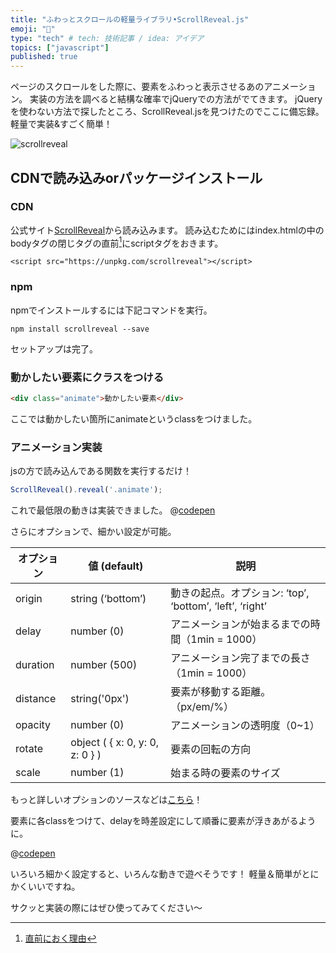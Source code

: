 ```yaml
---
title: "ふわっとスクロールの軽量ライブラリ•ScrollReveal.js"
emoji: "🎈"
type: "tech" # tech: 技術記事 / idea: アイデア
topics: ["javascript"]
published: true
---
```


ページのスクロールをした際に、要素をふわっと表示させるあのアニメーション。
実装の方法を調べると結構な確率でjQueryでの方法がでてきます。
jQueryを使わない方法で探したところ、ScrollReveal.jsを見つけたのでここに備忘録。
軽量で実装&すごく簡単！

![scrollreveal](https://storage.googleapis.com/zenn-user-upload/7dx31023euqx48fv1ak94308zn5t)

## CDNで読み込みorパッケージインストール
### CDN
公式サイト[ScrollReveal](https://scrollrevealjs.org/)から読み込みます。
読み込むためにはindex.htmlの中のbodyタグの閉じタグ</body>の直前[^1]にscriptタグをおきます。
[^1]:[</body>直前におく理由](https://wp-p.info/tpl_rep.php?cat=js-biginner&fl=r2)
```text
<script src="https://unpkg.com/scrollreveal"></script>
```
### npm
npmでインストールするには下記コマンドを実行。
```text
npm install scrollreveal --save
```
セットアップは完了。

### 動かしたい要素にクラスをつける
```html
<div class="animate">動かしたい要素</div>
```
ここでは動かしたい箇所にanimateというclassをつけました。

###  アニメーション実装
jsの方で読み込んである関数を実行するだけ！
```js
ScrollReveal().reveal('.animate');
```
これで最低限の動きは実装できました。
@[codepen](https://codepen.io/Butter67/pen/LYNWgZQ)


さらにオプションで、細かい設定が可能。

| オプション | 値 (default) | 説明 |
| ---- | ---- | ---- |
| origin  | string (‘bottom’)   | 動きの起点。オプション: ‘top’, ‘bottom’, ‘left’, ‘right’ |
| delay | number (0) | アニメーションが始まるまでの時間（1min = 1000） |
| duration | number (500) | アニメーション完了までの長さ（1min = 1000） |
| distance | string('0px') | 要素が移動する距離。（px/em/%） |
| opacity | number (0) | アニメーションの透明度（0~1） |
| rotate | object ( { x: 0, y: 0, z: 0 } ) | 要素の回転の方向 |
| scale | number (1) | 始まる時の要素のサイズ |

もっと詳しいオプションのソースなどは[こちら](https://scrollrevealjs.org/api/delay.html)！



要素に各classをつけて、delayを時差設定にして順番に要素が浮きあがるように。

@[codepen](https://codepen.io/Butter67/pen/eYZWQXL)

いろいろ細かく設定すると、いろんな動きで遊べそうです！
軽量＆簡単がとにかくいいですね。

サクッと実装の際にはぜひ使ってみてください〜

